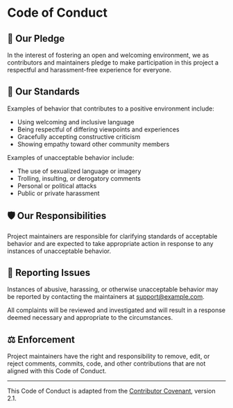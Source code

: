 # Code of Conduct

## 📜 Our Pledge

In the interest of fostering an open and welcoming environment, we as contributors
and maintainers pledge to make participation in this project a respectful and
harassment-free experience for everyone.

## 🙌 Our Standards

Examples of behavior that contributes to a positive environment include:

- Using welcoming and inclusive language
- Being respectful of differing viewpoints and experiences
- Gracefully accepting constructive criticism
- Showing empathy toward other community members

Examples of unacceptable behavior include:

- The use of sexualized language or imagery
- Trolling, insulting, or derogatory comments
- Personal or political attacks
- Public or private harassment

## 🛡️ Our Responsibilities

Project maintainers are responsible for clarifying standards of acceptable behavior
and are expected to take appropriate action in response to any instances of
unacceptable behavior.

## 📝 Reporting Issues

Instances of abusive, harassing, or otherwise unacceptable behavior may be reported
by contacting the maintainers at support@example.com.

All complaints will be reviewed and investigated and will result in a response
deemed necessary and appropriate to the circumstances.

## ⚖️ Enforcement

Project maintainers have the right and responsibility to remove, edit, or reject
comments, commits, code, and other contributions that are not aligned with this
Code of Conduct.

---

This Code of Conduct is adapted from the
[Contributor Covenant](https://www.contributor-covenant.org), version 2.1.
